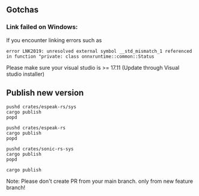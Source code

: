 ## Gotchas

### Link failed on Windows:

If you encounter linking errors such as

```console
error LNK2019: unresolved external symbol __std_mismatch_1 referenced in function "private: class onnxruntime::common::Status
```

Please make sure your visual studio is >= 17.11 (Update through Visual studio installer)

## Publish new version

```console
pushd crates/espeak-rs/sys
cargo publish
popd

pushd crates/espeak-rs
cargo publish
popd

pushd crates/sonic-rs-sys
cargo publish
popd

cargo publish
```

Note: Please don't create PR from your main branch. only from new feature branch!
